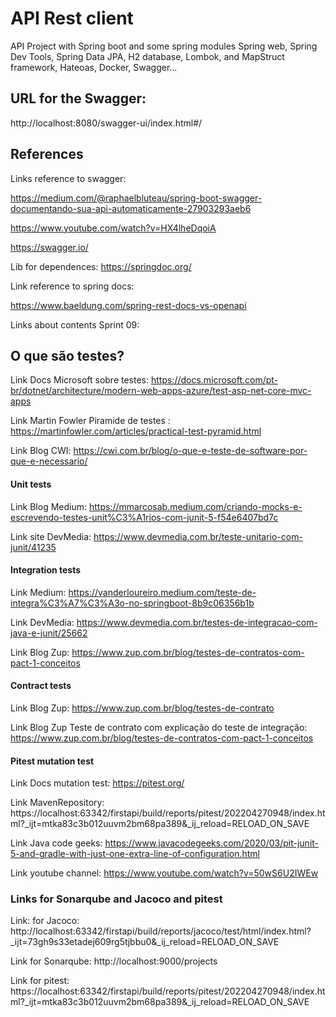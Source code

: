 <h1>API Rest client</h1>

API Project with Spring boot and some spring modules Spring web, Spring Dev Tools, Spring Data JPA, H2 database, Lombok, and 
MapStruct framework, Hateoas, Docker, Swagger...

<h2>URL for the Swagger:</h2>

http://localhost:8080/swagger-ui/index.html#/

<h2>References</h2>
Links reference to swagger: 

https://medium.com/@raphaelbluteau/spring-boot-swagger-documentando-sua-api-automaticamente-27903293aeb6

https://www.youtube.com/watch?v=HX4lheDqoiA

https://swagger.io/

Lib for dependences: https://springdoc.org/

Link reference to spring docs:

https://www.baeldung.com/spring-rest-docs-vs-openapi

Links about contents Sprint 09:

<h2>O que são testes?</h2>

Link Docs Microsoft sobre testes: https://docs.microsoft.com/pt-br/dotnet/architecture/modern-web-apps-azure/test-asp-net-core-mvc-apps 

Link Martin Fowler Piramide de testes : https://martinfowler.com/articles/practical-test-pyramid.html

Link Blog CWI: https://cwi.com.br/blog/o-que-e-teste-de-software-por-que-e-necessario/

<h4>Unit tests</h4>

Link Blog Medium: https://mmarcosab.medium.com/criando-mocks-e-escrevendo-testes-unit%C3%A1rios-com-junit-5-f54e6407bd7c

Link site DevMedia: https://www.devmedia.com.br/teste-unitario-com-junit/41235

<h4>Integration tests</h4>

Link Medium: https://vanderloureiro.medium.com/teste-de-integra%C3%A7%C3%A3o-no-springboot-8b9c06356b1b

Link DevMedia: https://www.devmedia.com.br/testes-de-integracao-com-java-e-junit/25662

Link Blog Zup: https://www.zup.com.br/blog/testes-de-contratos-com-pact-1-conceitos

<h4>Contract tests</h4>

Link Blog Zup: https://www.zup.com.br/blog/testes-de-contrato

Link Blog Zup Teste de contrato com explicação do teste de integração: https://www.zup.com.br/blog/testes-de-contratos-com-pact-1-conceitos

<h4>Pitest mutation test</h4>

Link Docs mutation test: https://pitest.org/

Link MavenRepository: https://localhost:63342/firstapi/build/reports/pitest/202204270948/index.html?_ijt=mtka83c3b012uuvm2bm68pa389&_ij_reload=RELOAD_ON_SAVE

Link Java code geeks: https://www.javacodegeeks.com/2020/03/pit-junit-5-and-gradle-with-just-one-extra-line-of-configuration.html

Link youtube channel: https://www.youtube.com/watch?v=50wS6U2IWEw

<h3>Links for Sonarqube and Jacoco and pitest</h3>

Link: for Jacoco: http://localhost:63342/firstapi/build/reports/jacoco/test/html/index.html?_ijt=73gh9s33etadej609rg5tjbbu0&_ij_reload=RELOAD_ON_SAVE

Link for Sonarqube: http://localhost:9000/projects

Link for pitest: https://localhost:63342/firstapi/build/reports/pitest/202204270948/index.html?_ijt=mtka83c3b012uuvm2bm68pa389&_ij_reload=RELOAD_ON_SAVE

